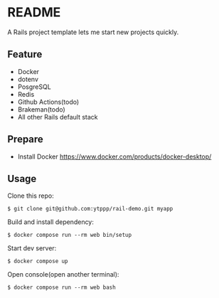 # README

A Rails project template lets me start new projects quickly.

## Feature

- Docker
- dotenv
- PosgreSQL
- Redis
- Github Actions(todo)
- Brakeman(todo)
- All other Rails default stack

## Prepare

- Install Docker https://www.docker.com/products/docker-desktop/

## Usage

Clone this repo:

```
$ git clone git@github.com:ytppp/rail-demo.git myapp
```

Build and install dependency:

```
$ docker compose run --rm web bin/setup
```

Start dev server:

```
$ docker compose up
```

Open console(open another terminal):

```
$ docker compose run --rm web bash
```